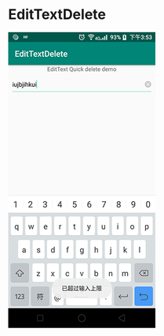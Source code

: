 # EditTextDelete
![EditText上实现内容一键清空。实现效果如下图：](https://github.com/xl040301/EditTextDelete/blob/master/Screenshot_20190318-155359.png)
